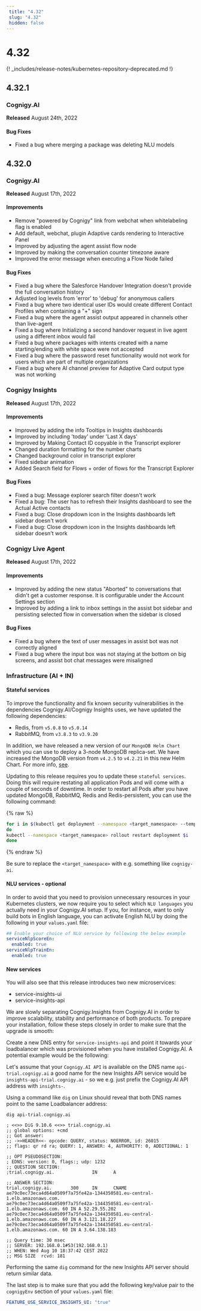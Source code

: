 ```yaml
---
 title: "4.32" 
 slug: "4.32" 
 hidden: false 
---
```

# 4.32

{! _includes/release-notes/kubernetes-repository-deprecated.md !}

## 4.32.1

### Cognigy.AI

**Released** August 24th, 2022

#### Bug Fixes

- Fixed a bug where merging a package was deleting NLU models

## 4.32.0

### Cognigy.AI

**Released** August 17th, 2022

#### Improvements

- Remove "powered by Cognigy" link from webchat when whitelabeling flag is enabled
- Add default, webchat, plugin Adaptive cards rendering to Interactive Panel
- Improved by adjusting the agent assist flow node
- Improved by making the conversation counter timezone aware
- Improved the error message when executing a Flow Node failed

#### Bug Fixes

- Fixed a bug where the Salesforce Handover Integration doesn't provide the full conversation history
- Adjusted log levels from 'error' to 'debug' for anonymous callers
- Fixed a bug where two identical user IDs would create different Contact Profiles when containing a "+" sign
- Fixed a bug where the agent assist output appeared in channels other than live-agent
- Fixed a bug where Initializing a second handover request in live agent using a different inbox would fail
- Fixed a bug where packages with intents created with a name starting/ending with white space were not accepted
- Fixed a bug where the password reset functionality would not work for users which are part of multiple organizations
- Fixed a bug where AI channel preview for Adaptive Card output type was not working

### Cognigy Insights

**Released** August 17th, 2022

#### Improvements

- Improved by adding the info Tooltips in Insights dashboards
- Improved by including 'today' under 'Last X days'
- Improved by Making Contact ID copyable in the Transcript explorer
- Changed duration formatting for the number charts
- Changed background color in transcript explorer
- Fixed sidebar animation
- Added Search field for Flows + order of flows for the Transcript Explorer

#### Bug Fixes

- Fixed a bug: Message explorer search filter doesn't work
- Fixed a bug: The user has to refresh their Insights dashboard to see the Actual Active contacts
- Fixed a bug: Close dropdown icon in the Insights dashboards left sidebar doesn't work
- Fixed a bug: Close dropdown icon in the Insights dashboards left sidebar doesn't work

### Cognigy Live Agent

**Released** August 17th, 2022

#### Improvements

- Improved by adding the new status "Aborted" to conversations that didn't get a customer response. It is configurable under the Account Settings section
- Improved by adding a link to inbox settings in the assist bot sidebar and persisting selected flow in conversation when the sidebar is closed

#### Bug Fixes

- Fixed a bug where the text of user messages in assist bot was not correctly aligned
- Fixed a bug where the input box was not staying at the bottom on big screens, and assist bot chat messages were misaligned

### Infrastructure (AI + IN)

#### Stateful services

To improve the functionality and fix known security vulnerabilities in the dependencies Cognigy.AI/Cognigy Insights uses, we have updated the following dependencies:

- Redis, from `v5.0.8` to `v5.0.14`
- RabbitMQ, from `v3.8.3` to `v3.9.20`

In addition, we have released a new version of our `MongoDB Helm Chart` which you can use to deploy a 3-node MongoDB replica-set. We have increased the MongoDB version from `v4.2.5` to `v4.2.21` in this new Helm Chart. For more info, [see](https://github.com/Cognigy/cognigy-mongodb-helm-chart).

Updating to this release requires you to update these `stateful services`. Doing this will require restating all application Pods and will come with a couple of seconds of downtime. In order to restart all Pods after you have updated MongoDB, RabbitMQ, Redis and Redis-persistent, you can use the following command:

{% raw %}

```bash
for i in $(kubectl get deployment --namespace <target_namespace> --template '{{range .items}}{{.metadata.name}}{{"\n"}}{{end}}'|grep service-)
do
kubectl --namespace <target_namespace> rollout restart deployment $i
done
```

{% endraw %}

Be sure to replace the `<target_namespace>` with e.g. something like `cognigy-ai`.

#### NLU services - optional

In order to avoid that you need to provision unnecessary resources in your Kubernetes clusters, we now require you to select which `NLU languages` you actually need in your Cognigy.AI setup. If you, for instance, want to only build bots in English language, you can activate English NLU by doing the following in your `values.yaml` file:

```yaml
## Enable your choice of NLU service by following the below example
serviceNlpScoreEn:
  enabled: true
serviceNlpTrainEn:
  enabled: true
```

#### New services

You will also see that this release introduces two new microservices:

- service-insights-ui
- service-insights-api

We are slowly separating Cognigy.Insights from Cognigy.AI in order to improve scalability, stability and performance of both products. To prepare your installation, follow these steps closely in order to make sure that the upgrade is smooth:

Create a new DNS entry for `service-insights-api` and point it towards your loadbalancer which was provisioned when you have installed Cognigy.AI. A potential example would be the following:

Let's assume that your `Cognigy.AI API` is available on the DNS name `api-trial.cognigy.ai` a good name for the new Insights API service would be `insights-api-trial.cognigy.ai` - so we e.g. just prefix the Cognigy.AI API address with `insights-`.

Using a command like `dig` on Linux should reveal that both DNS names point to the same Loadbalancer address:

```
dig api-trial.cognigy.ai

; <<>> DiG 9.10.6 <<>> trial.cognigy.ai
;; global options: +cmd
;; Got answer:
;; ->>HEADER<<- opcode: QUERY, status: NOERROR, id: 26015
;; flags: qr rd ra; QUERY: 1, ANSWER: 4, AUTHORITY: 0, ADDITIONAL: 1

;; OPT PSEUDOSECTION:
; EDNS: version: 0, flags:; udp: 1232
;; QUESTION SECTION:
;trial.cognigy.ai.              IN      A

;; ANSWER SECTION:
trial.cognigy.ai.       300     IN      CNAME   ae79c0ec73eca4d64a0509f7a75fe42a-1344350581.eu-central-1.elb.amazonaws.com.
ae79c0ec73eca4d64a0509f7a75fe42a-1344350581.eu-central-1.elb.amazonaws.com. 60 IN A 52.29.55.202
ae79c0ec73eca4d64a0509f7a75fe42a-1344350581.eu-central-1.elb.amazonaws.com. 60 IN A 3.121.18.227
ae79c0ec73eca4d64a0509f7a75fe42a-1344350581.eu-central-1.elb.amazonaws.com. 60 IN A 3.64.138.183

;; Query time: 30 msec
;; SERVER: 192.168.0.1#53(192.168.0.1)
;; WHEN: Wed Aug 10 18:37:42 CEST 2022
;; MSG SIZE  rcvd: 181
```

Performing the same `dig` command for the new Insights API server should return similar data.

The last step is to make sure that you add the following key/value pair to the `cognigyEnv` section of your `values.yaml` file:

```yaml
FEATURE_USE_SERVICE_INSIGHTS_UI: "true"
```
